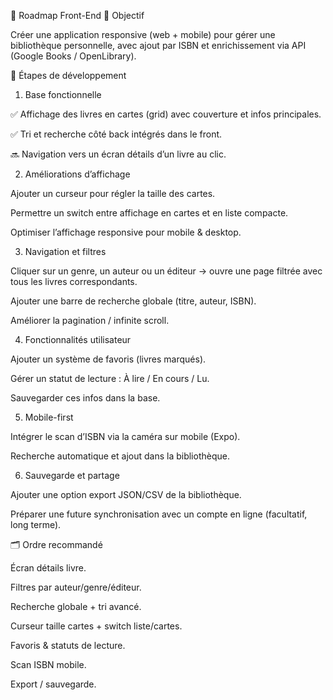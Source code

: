 📌 Roadmap Front-End
🎯 Objectif

Créer une application responsive (web + mobile) pour gérer une bibliothèque personnelle, avec ajout par ISBN et enrichissement via API (Google Books / OpenLibrary).

🚀 Étapes de développement
1. Base fonctionnelle

✅ Affichage des livres en cartes (grid) avec couverture et infos principales.

✅ Tri et recherche côté back intégrés dans le front.

🔜 Navigation vers un écran détails d’un livre au clic.

2. Améliorations d’affichage

Ajouter un curseur pour régler la taille des cartes.

Permettre un switch entre affichage en cartes et en liste compacte.

Optimiser l’affichage responsive pour mobile & desktop.

3. Navigation et filtres

Cliquer sur un genre, un auteur ou un éditeur → ouvre une page filtrée avec tous les livres correspondants.

Ajouter une barre de recherche globale (titre, auteur, ISBN).

Améliorer la pagination / infinite scroll.

4. Fonctionnalités utilisateur

Ajouter un système de favoris (livres marqués).

Gérer un statut de lecture : À lire / En cours / Lu.

Sauvegarder ces infos dans la base.

5. Mobile-first

Intégrer le scan d’ISBN via la caméra sur mobile (Expo).

Recherche automatique et ajout dans la bibliothèque.

6. Sauvegarde et partage

Ajouter une option export JSON/CSV de la bibliothèque.

Préparer une future synchronisation avec un compte en ligne (facultatif, long terme).

🗂️ Ordre recommandé

Écran détails livre.

Filtres par auteur/genre/éditeur.

Recherche globale + tri avancé.

Curseur taille cartes + switch liste/cartes.

Favoris & statuts de lecture.

Scan ISBN mobile.

Export / sauvegarde.